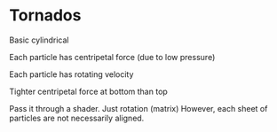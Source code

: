 # Tornados


Basic cylindrical

Each particle has centripetal force (due to low pressure)

Each particle has rotating velocity

Tighter centripetal force at bottom than top



Pass it through a shader. Just rotation (matrix)
However, each sheet of particles are not necessarily aligned.

